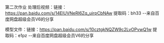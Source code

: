 第二次作业
处理后视频：链接：https://pan.baidu.com/s/14ElUVNeRI6Zq_uirpCbNAw 
提取码：bh33 
--来自百度网盘超级会员V6的分享

模型文件：链接：https://pan.baidu.com/s/10cztgkNQZW9c2LvOPvwQ1w 
提取码：e1pz 
--来自百度网盘超级会员V6的分享
